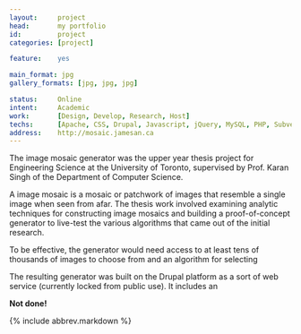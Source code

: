 ```yaml
---
layout:     project
head:       my portfolio
id:         project
categories: [project]

feature:    yes

main_format: jpg
gallery_formats: [jpg, jpg, jpg]

status:     Online
intent:     Academic
work:       [Design, Develop, Research, Host]
techs:      [Apache, CSS, Drupal, Javascript, jQuery, MySQL, PHP, Subversion, XHTML]
address:    http://mosaic.jamesan.ca
---
```

The image mosaic generator was the upper year thesis project for Engineering Science at the University of Toronto, supervised by Prof. Karan Singh of the Department of Computer Science.

A image mosaic is a mosaic or patchwork of images that resemble a single image when seen from afar. The thesis work involved examining analytic techniques for constructing image mosaics and building a proof-of-concept generator to live-test the various algorithms that came out of the initial research.

To be effective, the generator would need access to at least tens of thousands of images to choose from and an algorithm for selecting 

The resulting generator was built on the Drupal platform as a sort of web service (currently locked from public use). It includes an 

**Not done!**

{% include abbrev.markdown %}
